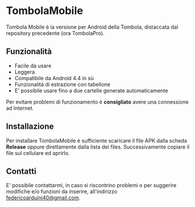 # TombolaMobile
Tombola Mobile è la versione per Android della Tombola, distaccata dal repository precedente (ora TombolaPro).
## Funzionalità
 - Facile da usare
 - Leggera
 - Compatibile da Android 4.4 in sù
 - Funzionalità di estrazione con tabellone
 - E' possibile usare fino a due cartelle generate automaticamente

Per evitare problemi di funzionamento è **consigliato** avere una connessione ad Internet.
## Installazione
Per installare TombolaMobile è sufficiente scaricare il file APK dalla scheda **Release** oppure direttamente dalla lista dei files. Successivamente copiare il file sul cellulare ed aprirlo.
## Contatti
E' possibile contattarmi, in caso si riscontrino problemi o per suggerire modifiche e/o funzioni da inserire, all'indirizzo federicoarduini40@gmail.com.
